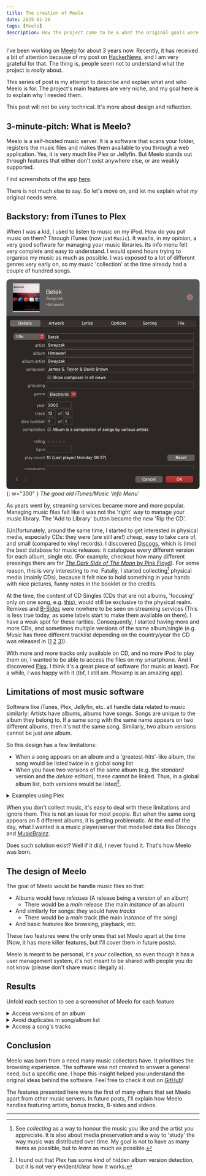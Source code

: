 ```yaml
---
title: The creation of Meelo
date: 2025-01-30 
tags: [Meelo]
description: How the project came to be & what the original goals were 
---
```


I've been working on [Meelo](https://github.com/Arthi-chaud/Meelo) for about 3 years now. Recently, it has received a bit of attention because of my post on [HackerNews](https://news.ycombinator.com/item?id=42850109), and I am very grateful for that. The thing is, people seem not to understand what the project is _really_ about.

This series of post is my attempt to describe and explain what and who Meelo is for. The project's main features are very niche, and my goal here is to explain why I needed them.

This post will not be very technical. It's more about design and reflection.

## 3-minute-pitch: What is Meelo?

Meelo is a self-hosted music server. It is a software that scans your folder, registers the music files and makes them available to you through a web application.
Yes, it is very much like Plex or Jellyfin. But Meelo stands out through features that either don't exist anywhere else, or are weakly supported.

Find screenshots of the app [here](https://github.com/Arthi-chaud/meelo?tab=readme-ov-file#camera-screenshots).

There is not much else to say. So let's move on, and let me explain what _my_ original needs were.

## Backstory: from iTunes to Plex

When I was a kid, I used to listen to music on my iPod. How do you put music on them? Through iTunes (now just `Music`). It was/is, in my opinion, a very good software for managing your music libraries. Its info menu felt very complete and easy to understand. I would spend hours trying to organise my music as much as possible. I was exposed to a lot of different genres very early on, so my music 'collection' at the time already had a couple of hundred songs.

![iTunes Menu](/assets/img/meelo-pt1/itunes-info-menu.PNG){: w="300" }
_The good old iTunes/Music 'Info Menu'_

As years went by, streaming services became more and more popular. Managing music files felt like it was not the 'right' way to manage your music library. The 'Add to Library' button became the new 'Rip the CD'. 

(Un)fortunately, around the same time, I started to get interested in physical media, especially CDs: they were (are still are!) cheap, easy to take care of, and small (compared to vinyl records). I discovered [Discogs](https://www.discogs.com/my), which is (imo) the best database for music releases: it catalogues every different version for each album, single etc. (For example, checkout how many different pressings there are for [_The Dark Side of The Moon_ by Pink Floyd](https://www.discogs.com/master/10362-Pink-Floyd-The-Dark-Side-Of-The-Moon)). For some reason, this is very interesting to me. Fatally, I started collecting[^collecting] physical media (mainly CDs), because it felt nice to hold something in your hands with nice pictures, funny notes in the booklet or the credits.

At the time, the content of CD Singles (CDs that are not albums, 'focusing' only on one song, e.g. [this](https://www.discogs.com/master/15892-Eiffel-65-Blue-Da-Ba-Dee)), would still be exclusive to the physical realm. Remixes and [B-Sides](https://en.wikipedia.org/wiki/A-side_and_B-side) were nowhere to be seen on streaming services (This is less true today, as some labels start to make them available on there). I have a weak spot for these rarities.
Consequently, I started having more and more CDs, and sometimes multiple versions of the same album/single (e.g. _Music_ has three different tracklist depending on the country/year the CD was released in ([1](https://www.discogs.com/release/14008-Madonna-Music) [2](https://www.discogs.com/release/690460-Madonna-Music) [3](https://www.discogs.com/release/36224-Madonna-Music))).

With more and more tracks only available on CD, and no more iPod to play them on, I wanted to be able to access the files on my smartphone. And I discovered [Plex](https://www.plex.tv/). I think it's a great piece of software (for music at least). For a while, I was happy with it (tbf, I still am. Plexamp is an amazing app).

## Limitations of most music software

Software like iTunes, Plex, Jellyfin, etc. all handle data related to music similarly: Artists have albums, albums have songs. Songs are unique to the album they belong to. If a same song with the same name appears on two different albums, then it's not the same song. Similarly, two album versions cannot be just _one_ album.

So this design has a few limitations:

- When a song appears on an album and a 'greatest-hits'-like album, the song would be listed twice in a global song list
- When you have two versions of the same album (e.g. the _standard_ version and the _deluxe_ edition), these cannot be linked. Thus, in a global album list, both versions would be listed[^album-versions-plex].

<details> 
  <summary>Examples using Plex</summary>
  <img src="/assets/img/meelo-pt1/plex-song-duplicate.PNG" alt="song-dupes" width=400/>
  <img src="/assets/img/meelo-pt1/plex-album-duplicate.PNG" alt="album-dupes" height=200/>
</details>


When you don't collect music, it's easy to deal with these limitations and ignore them. This is not an issue for most people. But when the same song appears on 5 different albums, it is getting problematic.
At the end of the day, what I wanted is a music player/server that modelled data like Discogs and [MusicBrainz](https://musicbrainz.org). 

Does such solution exist? Well if it did, I never found it. That's how Meelo was born.

## The design of Meelo

The goal of Meelo would be handle music files so that:

- Albums would have _releases_ (A release being a version of an album)
  - There would be a _main_ release (the main _instance_ of an album)
- And similarly for songs: they would have _tracks_
  - There would be a _main_ track (the main _instance_ of the song)
- And basic features like browsing, playback, etc.

These two features were the only ones that set Meelo apart at the time (Now, it has more killer features, but I'll cover them in future posts).

Meelo is meant to be personal, it's _your_ collection, so even though it has a user management system, it's not meant to be shared with people you do not know (please don't share music illegally x).

## Results

Unfold each section to see a screenshot of Meelo for each feature


<details> 
  <summary>Access versions of an album</summary>
  <img src="/assets/img/meelo-pt1/album-version.PNG" alt="album-version"/> 

  Notice the last section at the bottom of the page.
  You can access the releases of a same album on the album's page. These secondary releases will not be listed in global album lists (e.g. when searching).
  Of course, it is possible to choose which release to set as 'master' (or set as primary).
</details>


<details> 
  <summary>Avoid duplicates in song/album list</summary>
  <img src="/assets/img/meelo-pt1/search.PNG" alt="search"/> 
  
  When searching for a song, only one instance/track will be listed (compare with the Plex screenshot). Of course, remixes and other variants of the song are still listed. We still want them to be easily accessible.

  Note: The last two songs are listed here because the word 'biology' appears in their lyrics.
</details>

<details> 
  <summary>Access a song's tracks</summary>
  <img src="/assets/img/meelo-pt1/song-tracks.PNG" alt="song-tracks"/> 
  It is still possible to list all the tracks for a single song. Similarly to album releases, a track can be set as 'master' track.
</details>


## Conclusion

Meelo was born from a need many music collectors have. It prioritises the browsing experience. The software was not created to answer a general need, but a specific one.
I hope this insight helped you understand the original ideas behind the software. Feel free to check it out on [GitHub](https://github.com/Arthi-chaud/Meelo)!

The features presented here were the first of many others that set Meelo apart from other music servers. 
In future posts, I'll explain how Meelo handles featuring artists, bonus tracks, B-sides and videos.

---

[^collecting]: See _collecting_ as a way to honour the music you like and the artist you appreciate. It is also about media preservation and a way to 'study' the way music was distributed over time. My goal is not to have as many items as possible, but to _learn_ as much as possible.

[^album-versions-plex]: I found out that Plex has some kind of hidden album version detection, but it is not very evident/clear how it works.
